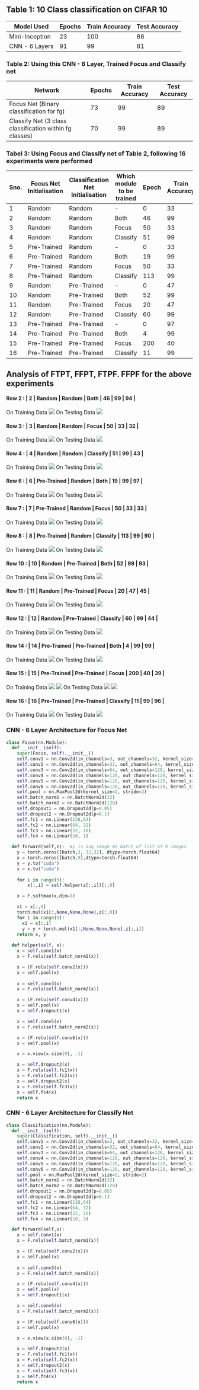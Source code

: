 ## Table 1: 10 Class classification on CIFAR 10
|Model Used| Epochs | Train Accuracy | Test Accuracy |
|----------|--------|----------------|---------------|
|Mini-Inception | 23 | 100| 86 |
|CNN - 6 Layers | 91 | 99| 81 |

### Table 2: Using this CNN - 6 Layer, Trained Focus and Classify net
|Network| Epochs | Train Accuracy | Test Accuracy |
|----------|--------|----------------|---------------|
|Focus Net (Binary classification for fg) | 73 | 99| 89 |
|Classify Net (3 class classification within fg classes) | 70 | 99| 89 |


### Tabel 3: Using Focus and Classify net of Table 2, following 16 experiments were performed
|Sno.|Focus Net Initialisation |Classification Net Initialisation| Which module to be trained | Epoch | Train Accuracy | Test Accuracy |
|----|-------------------------|---------------------------------|----------------------------|-------|----------------|---------------|
| 1 | Random | Random | - | 0 | 33 | 33 |
| 2 | Random | Random | Both | 46 | 99 | 94 |
| 3 | Random | Random | Focus | 50 | 33 | 32 |
| 4 | Random | Random | Classify | 51 | 99 | 43 |
| 5 | Pre-Trained | Random | - | 0 | 33 | 33 |
| 6 | Pre-Trained | Random | Both | 19 | 99 | 97 |
| 7 | Pre-Trained | Random | Focus | 50 | 33 | 33 |
| 8 | Pre-Trained | Random | Classify | 113 | 99 | 90 |
| 9 | Random | Pre-Trained | - | 0 | 47 | 47 |
| 10 | Random | Pre-Trained | Both | 52 | 99 | 93 |
| 11 | Random | Pre-Trained | Focus | 20 | 47 | 45 |
| 12 | Random | Pre-Trained | Classify | 60 | 99 | 44 |
| 13 | Pre-Trained | Pre-Trained | - | 0 | 97 | 97 |
| 14 | Pre-Trained | Pre-Trained | Both | 4 | 99 | 99 |
| 15 | Pre-Trained | Pre-Trained | Focus | 200 | 40 | 39 |
| 16 | Pre-Trained | Pre-Trained | Classify | 11 | 99 | 96 |


## Analysis of FTPT, FFPT, FTPF. FFPF for the above experiments
#### Row 2 : | 2 | Random | Random | Both | 46 | 99 | 94 |
On Training Data
![](./plots_and_images/train2.PNG)
On Testing Data
![](./plots_and_images/test2.PNG)
#### Row 3 : | 3 | Random | Random | Focus | 50 | 33 | 32 |
On Training Data
![](./plots_and_images/train3.PNG)
On Testing Data
![](./plots_and_images/test3.PNG)
#### Row 4 : | 4 | Random | Random | Classify | 51 | 99 | 43 |
On Training Data
![](./plots_and_images/train4.PNG)
On Testing Data
![](./plots_and_images/test4.PNG)
#### Row 6 : | 6 | Pre-Trained | Random | Both | 19 | 99 | 97 |
On Training Data
![](./plots_and_images/train6.PNG)
On Testing Data
![](./plots_and_images/test6.PNG)
#### Row 7 : | 7 | Pre-Trained | Random | Focus | 50 | 33 | 33 |
On Training Data
![](./plots_and_images/train7.PNG)
On Testing Data
![](./plots_and_images/test7.PNG)
#### Row 8 : | 8 | Pre-Trained | Random | Classify | 113 | 99 | 90 |
On Training Data
![](./plots_and_images/train8.PNG)
On Testing Data
![](./plots_and_images/test8.PNG)
#### Row 10 : | 10 | Random | Pre-Trained | Both | 52 | 99 | 93 |
On Training Data
![](./plots_and_images/train10.PNG)
On Testing Data
![](./plots_and_images/test10.PNG)
#### Row 11 : | 11 | Random | Pre-Trained | Focus | 20 | 47 | 45 |
On Training Data
![](./plots_and_images/train11.PNG)
On Testing Data
![](./plots_and_images/test11.PNG)
#### Row 12 : | 12 | Random | Pre-Trained | Classify | 60 | 99 | 44 |
On Training Data
![](./plots_and_images/train12.PNG)
On Testing Data
![](./plots_and_images/test12.PNG)
#### Row 14 : | 14 | Pre-Trained | Pre-Trained | Both | 4 | 99 | 99 |
On Training Data
![](./plots_and_images/train14.PNG)
On Testing Data
![](./plots_and_images/test14.PNG)
#### Row 15 : | 15 | Pre-Trained | Pre-Trained | Focus | 200 | 40 | 39 |
On Training Data
![](./plots_and_images/train15_1.PNG)
![](./plots_and_images/train15_2.PNG)
On Testing Data
![](./plots_and_images/test15_1.PNG)
![](./plots_and_images/test15_2.PNG)
#### Row 16 : | 16 | Pre-Trained | Pre-Trained | Classify | 11 | 99 | 96 |
On Training Data
![](./plots_and_images/train16.PNG)
On Testing Data
![](./plots_and_images/test16.PNG)

### CNN - 6 Layer Architecture for Focus Net
```python
class Focus(nn.Module):
  def __init__(self):
    super(Focus, self).__init__()
    self.conv1 = nn.Conv2d(in_channels=3, out_channels=32, kernel_size=3, padding=0)
    self.conv2 = nn.Conv2d(in_channels=32, out_channels=64, kernel_size=3, padding=0)
    self.conv3 = nn.Conv2d(in_channels=64, out_channels=128, kernel_size=3, padding=0)
    self.conv4 = nn.Conv2d(in_channels=128, out_channels=128, kernel_size=3, padding=0)
    self.conv5 = nn.Conv2d(in_channels=128, out_channels=128, kernel_size=3, padding=0)
    self.conv6 = nn.Conv2d(in_channels=128, out_channels=128, kernel_size=3, padding=1)
    self.pool = nn.MaxPool2d(kernel_size=2, stride=2)
    self.batch_norm1 = nn.BatchNorm2d(32)
    self.batch_norm2 = nn.BatchNorm2d(128)
    self.dropout1 = nn.Dropout2d(p=0.05)
    self.dropout2 = nn.Dropout2d(p=0.1)
    self.fc1 = nn.Linear(128,64)
    self.fc2 = nn.Linear(64, 32)
    self.fc3 = nn.Linear(32, 10)
    self.fc4 = nn.Linear(10, 1)

  def forward(self,z):  #y is avg image #z batch of list of 9 images
    y = torch.zeros([batch,3, 32,32], dtype=torch.float64)
    x = torch.zeros([batch,9],dtype=torch.float64)
    y = y.to("cuda")
    x = x.to("cuda")
    
    for i in range(9):
        x[:,i] = self.helper(z[:,i])[:,0]

    x = F.softmax(x,dim=1)

    x1 = x[:,0]
    torch.mul(x1[:,None,None,None],z[:,0])
    for i in range(9):            
      x1 = x[:,i]          
      y = y + torch.mul(x1[:,None,None,None],z[:,i])
    return x, y
    
  def helper(self, x):
    x = self.conv1(x)
    x = F.relu(self.batch_norm1(x))

    x = (F.relu(self.conv2(x)))
    x = self.pool(x)
    
    x = self.conv3(x)
    x = F.relu(self.batch_norm2(x))

    x = (F.relu(self.conv4(x)))
    x = self.pool(x)
    x = self.dropout1(x)

    x = self.conv5(x)
    x = F.relu(self.batch_norm2(x))

    x = (F.relu(self.conv6(x)))
    x = self.pool(x)

    x = x.view(x.size(0), -1)

    x = self.dropout2(x)
    x = F.relu(self.fc1(x))
    x = F.relu(self.fc2(x))
    x = self.dropout2(x)
    x = F.relu(self.fc3(x))
    x = self.fc4(x)
    return x
```
### CNN - 6 Layer Architecture for Classify Net
```python
class Classification(nn.Module):
  def __init__(self):
    super(Classification, self).__init__()
    self.conv1 = nn.Conv2d(in_channels=3, out_channels=32, kernel_size=3, padding=0)
    self.conv2 = nn.Conv2d(in_channels=32, out_channels=64, kernel_size=3, padding=0)
    self.conv3 = nn.Conv2d(in_channels=64, out_channels=128, kernel_size=3, padding=0)
    self.conv4 = nn.Conv2d(in_channels=128, out_channels=128, kernel_size=3, padding=0)
    self.conv5 = nn.Conv2d(in_channels=128, out_channels=128, kernel_size=3, padding=0)
    self.conv6 = nn.Conv2d(in_channels=128, out_channels=128, kernel_size=3, padding=1)
    self.pool = nn.MaxPool2d(kernel_size=2, stride=2)
    self.batch_norm1 = nn.BatchNorm2d(32)
    self.batch_norm2 = nn.BatchNorm2d(128)
    self.dropout1 = nn.Dropout2d(p=0.05)
    self.dropout2 = nn.Dropout2d(p=0.1)
    self.fc1 = nn.Linear(128,64)
    self.fc2 = nn.Linear(64, 32)
    self.fc3 = nn.Linear(32, 10)
    self.fc4 = nn.Linear(10, 3)

  def forward(self,x):  
    x = self.conv1(x)
    x = F.relu(self.batch_norm1(x))

    x = (F.relu(self.conv2(x)))
    x = self.pool(x)
    
    x = self.conv3(x)
    x = F.relu(self.batch_norm2(x))

    x = (F.relu(self.conv4(x)))
    x = self.pool(x)
    x = self.dropout1(x)

    x = self.conv5(x)
    x = F.relu(self.batch_norm2(x))

    x = (F.relu(self.conv6(x)))
    x = self.pool(x)

    x = x.view(x.size(0), -1)

    x = self.dropout2(x)
    x = F.relu(self.fc1(x))
    x = F.relu(self.fc2(x))
    x = self.dropout2(x)
    x = F.relu(self.fc3(x))
    x = self.fc4(x)
    return x
```
